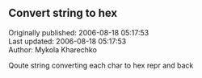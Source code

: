 ## Convert string to hex  
Originally published: 2006-08-18 05:17:53  
Last updated: 2006-08-18 05:17:53  
Author: Mykola Kharechko  
  
Qoute string converting each char to hex repr and back